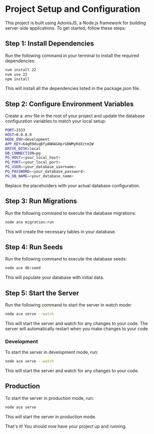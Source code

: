 # Project Setup and Configuration

This project is built using AdonisJS, a Node.js framework for building server-side applications. To get started, follow these steps:

## Step 1: Install Dependencies

Run the following command in your terminal to install the required dependencies:

```bash
nvm install 22
nvm use 22
npm install
```

This will install all the dependencies listed in the package.json file.


## Step 2: Configure Environment Variables

Create a .env file in the root of your project and update the database configuration variables to match your local setup:

```bash
PORT=3333
HOST=0.0.0.0
NODE_ENV=development
APP_KEY=64gR9duqBfyANHAGHprGBWMyRdXztmIW
DRIVE_DISK=local
DB_CONNECTION=pg
PG_HOST=<your_local_host>
PG_PORT=<your_local_port>
PG_USER=<your_database_username>
PG_PASSWORD=<your_database_password>
PG_DB_NAME=<your_database_name>
```

Replace the placeholders with your actual database configuration.

## Step 3: Run Migrations

Run the following command to execute the database migrations:

```bash
node ace migration:run
```

This will create the necessary tables in your database.

## Step 4: Run Seeds

Run the following command to execute the database seeds:

```bash
node ace db:seed
```

This will populate your database with initial data.

## Step 5: Start the Server

Run the following command to start the server in watch mode:

```bash
node ace serve --watch
```

This will start the server and watch for any changes to your code. The server will automatically restart when you make changes to your code.


### Development

To start the server in development mode, run:

```bash
node ace serve --watch
```

This will start the server and watch for any changes to your code.

## Production
 
To start the server in production mode, run:

```bash
node ace serve
```

This will start the server in production mode.

That's it! You should now have your project up and running.
